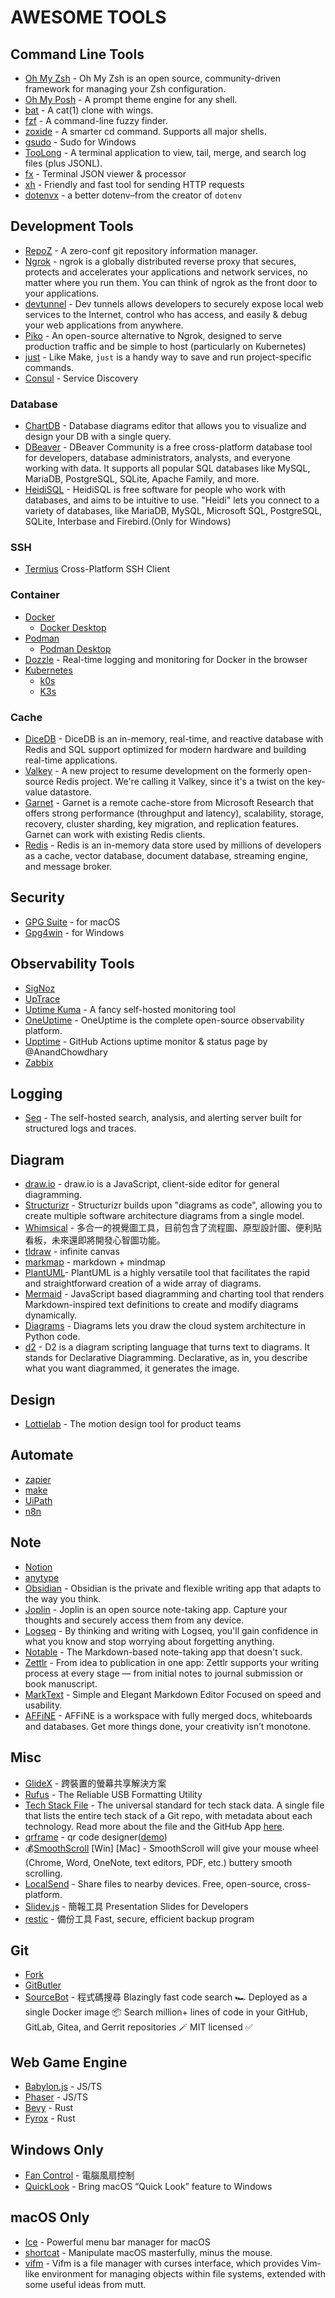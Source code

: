 # AWESOME TOOLS

## Command Line Tools

- [Oh My Zsh](https://ohmyz.sh) - Oh My Zsh is an open source, community-driven framework for managing your Zsh configuration.
- [Oh My Posh](https://ohmyposh.dev) - A prompt theme engine for any shell.
- [bat](https://github.com/sharkdp/bat) - A cat(1) clone with wings.
- [fzf](https://github.com/junegunn/fzf) - A command-line fuzzy finder.
- [zoxide](https://github.com/ajeetdsouza/zoxide) - A smarter cd command. Supports all major shells.
- [gsudo](https://github.com/gerardog/gsudo) - Sudo for Windows
- [TooLong](https://github.com/Textualize/toolong) - A terminal application to view, tail, merge, and search log files (plus JSONL).
- [fx](https://github.com/antonmedv/fx) - Terminal JSON viewer & processor
- [xh](https://github.com/ducaale/xh) - Friendly and fast tool for sending HTTP requests
- [dotenvx](https://github.com/dotenvx/dotenvx) - a better dotenv–from the creator of `dotenv`

## Development Tools

- [RepoZ](https://github.com/awaescher/RepoZ) - A zero-conf git repository information manager.
- [Ngrok](https://ngrok.com/) - ngrok is a globally distributed reverse proxy that secures, protects and accelerates your applications and network services, no matter where you run them. You can think of ngrok as the front door to your applications.
- [devtunnel](https://learn.microsoft.com/zh-tw/azure/developer/dev-tunnels/) - Dev tunnels allows developers to securely expose local web services to the Internet, control who has access, and easily & debug your web applications from anywhere.
- [Piko](https://github.com/andydunstall/piko) - An open-source alternative to Ngrok, designed to serve production traffic and be simple to host (particularly on Kubernetes)
- [just](https://github.com/casey/just) - Like Make, `just` is a handy way to save and run project-specific commands.
- [Consul](https://www.consul.io/) - Service Discovery

### Database

- [ChartDB](https://github.com/chartdb/chartdb) - Database diagrams editor that allows you to visualize and design your DB with a single query.
- [DBeaver](https://dbeaver.io/) - DBeaver Community is a free cross-platform database tool for developers, database administrators, analysts, and everyone working with data. It supports all popular SQL databases like MySQL, MariaDB, PostgreSQL, SQLite, Apache Family, and more.
- [HeidiSQL](https://www.heidisql.com/) - HeidiSQL is free software for people who work with databases, and aims to be intuitive to use. "Heidi" lets you connect to a variety of databases, like MariaDB, MySQL, Microsoft SQL, PostgreSQL, SQLite, Interbase and Firebird.(Only for Windows)

### SSH

- [Termius](https://termius.com/) Cross-Platform SSH Client

### Container

- [Docker](https://www.docker.com/)
  - [Docker Desktop](https://www.docker.com/products/docker-desktop/)
- [Podman](https://podman.io/)
  - [Podman Desktop](https://podman-desktop.io/)
- [Dozzle](https://dozzle.dev/) - Real-time logging and monitoring for Docker in the browser
- [Kubernetes](https://kubernetes.io/)
  - [k0s](https://k0sproject.io/)
  - [K3s](https://k3s.io/)

### Cache

- [DiceDB](https://dicedb.io/) - DiceDB is an in-memory, real-time, and reactive database with Redis and SQL support optimized for modern hardware and building real-time applications.
- [Valkey](https://github.com/valkey-io/valkey) - A new project to resume development on the formerly open-source Redis project. We're calling it Valkey, since it's a twist on the key-value datastore.
- [Garnet](https://github.com/microsoft/garnet) - Garnet is a remote cache-store from Microsoft Research that offers strong performance (throughput and latency), scalability, storage, recovery, cluster sharding, key migration, and replication features. Garnet can work with existing Redis clients.
- [Redis](https://redis.io/) - Redis is an in-memory data store used by millions of developers as a cache, vector database, document database, streaming engine, and message broker.

## Security

- [GPG Suite](https://gpgtools.org/) - for macOS
- [Gpg4win](https://www.gpg4win.org/) - for Windows

## Observability Tools

- [SigNoz](https://github.com/SigNoz/signoz)
- [UpTrace](https://github.com/uptrace/uptrace)
- [Uptime Kuma](https://github.com/louislam/uptime-kuma) - A fancy self-hosted monitoring tool
- [OneUptime](https://github.com/OneUptime/oneuptime) - OneUptime is the complete open-source observability platform.
- [Upptime](https://github.com/upptime/upptime) - GitHub Actions uptime monitor & status page by @AnandChowdhary
- [Zabbix](https://www.zabbix.com/)

## Logging

- [Seq](https://datalust.co/seq) - The self-hosted search, analysis, and alerting server built for structured logs and traces.

## Diagram

- [draw.io](https://www.drawio.com/) - draw.io is a JavaScript, client-side editor for general diagramming.
- [Structurizr](https://structurizr.com/) - Structurizr builds upon "diagrams as code", allowing you to create multiple software architecture diagrams from a single model.
- [Whimsical](https://whimsical.com/) - 多合一的視覺圖工具，目前包含了流程圖、原型設計圖、便利貼看板，未來還即將開發心智圖功能。
- [tldraw](https://www.tldraw.com/r) - infinite canvas
- [markmap](https://markmap.js.org/) - markdown + mindmap
- [PlantUML](https://plantuml.com/)- PlantUML is a highly versatile tool that facilitates the rapid and straightforward creation of a wide array of diagrams.
- [Mermaid](https://mermaid.js.org/) - JavaScript based diagramming and charting tool that renders Markdown-inspired text definitions to create and modify diagrams dynamically.
- [Diagrams](https://diagrams.mingrammer.com/) - Diagrams lets you draw the cloud system architecture in Python code.
- [d2](https://d2lang.com/) - D2 is a diagram scripting language that turns text to diagrams. It stands for Declarative Diagramming. Declarative, as in, you describe what you want diagrammed, it generates the image.

## Design

- [Lottielab](https://www.lottielab.com/) - The motion design tool for product teams

## Automate

- [zapier](https://zapier.com/)
- [make](https://www.make.com)
- [UiPath](https://www.uipath.com/)
- [n8n](https://n8n.io/)

## Note

- [Notion](https://www.notion.so/)
- [anytype](https://anytype.io/)
- [Obsidian](https://obsidian.md/) - Obsidian is the private and flexible writing app that adapts to the way you think.
- [Joplin](https://joplinapp.org/) - Joplin is an open source note-taking app. Capture your thoughts and securely access them from any device.
- [Logseq](https://logseq.com/) - By thinking and writing with Logseq, you'll gain confidence in what you know and stop worrying about forgetting anything.
- [Notable](https://notable.app) - The Markdown-based note-taking app that doesn't suck.
- [Zettlr](https://www.zettlr.com/) - From idea to publication in one app: Zettlr supports your writing process at every stage — from initial notes to journal submission or book manuscript.
- [MarkText](https://www.marktext.cc/) - Simple and Elegant Markdown Editor Focused on speed and usability.
- [AFFiNE](https://affine.pro/) - AFFiNE is a workspace with fully merged docs, whiteboards and databases. Get more things done, your creativity isn’t monotone.

## Misc

- [GlideX](https://www.asus.com/tw/content/glidex/) - 跨裝置的螢幕共享解決方案
- [Rufus](https://github.com/pbatard/rufus) - The Reliable USB Formatting Utility
- [Tech Stack File](https://stackshare.io/tech-stack-file) - The universal standard for tech stack data. A single file that lists the entire tech stack of a Git repo, with metadata about each technology. Read more about the file and the GitHub App [here](https://stackshare.io/posts/introducing-the-tech-stack-file).
- [qrframe](https://github.com/zhengkyl/qrframe) - qr code designer([demo](https://qrframe.kylezhe.ng/))
- 💰[SmoothScroll](https://www.smoothscroll.net) [Win] [Mac] - SmoothScroll will give your mouse wheel (Chrome, Word, OneNote, text editors, PDF, etc.) buttery smooth scrolling.
- [LocalSend](https://localsend.org/) - Share files to nearby devices. Free, open-source, cross-platform.
- [Slidev.js](https://sli.dev/) - 簡報工具 Presentation Slides for Developers
- [restic](https://github.com/restic/restic) - 備份工具 Fast, secure, efficient backup program

## Git

- [Fork](https://git-fork.com/)
- [GitButler](https://gitbutler.com/)
- [SourceBot](https://github.com/sourcebot-dev/sourcebot) - 程式碼搜尋 Blazingly fast code search 🏎️ Deployed as a single Docker image 📦 Search million+ lines of code in your GitHub, GitLab, Gitea, and Gerrit repositories 🪄 MIT licensed ✅

## Web Game Engine

- [Babylon.js](https://www.babylonjs.com/) - JS/TS
- [Phaser](https://phaser.io/) - JS/TS
- [Bevy](https://bevyengine.org/) - Rust
- [Fyrox](https://fyrox.rs/) - Rust

## Windows Only

- [Fan Control](https://getfancontrol.com/) - 電腦風扇控制
- [QuickLook](https://github.com/QL-Win/QuickLook) - Bring macOS “Quick Look” feature to Windows

## macOS Only

- [Ice](https://github.com/jordanbaird/Ice) - Powerful menu bar manager for macOS
- [shortcat](https://shortcat.app/) - Manipulate macOS masterfully, minus the mouse.
- [vifm](https://github.com/vifm/vifm) - Vifm is a file manager with curses interface, which provides Vim-like environment for managing objects within file systems, extended with some useful ideas from mutt.
